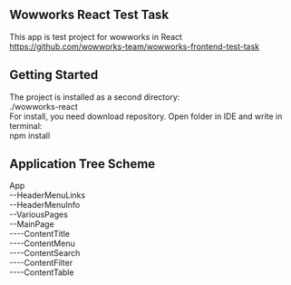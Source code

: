 ## Wowworks React Test Task
This app is test project for wowworks in React
https://github.com/wowworks-team/wowworks-frontend-test-task

## Getting Started
The project is installed as a second directory:  
    ./wowworks-react  
For install, you need download repository. Open folder in IDE and write in terminal:  
    npm install

## Application Tree Scheme
App  
--HeaderMenuLinks  
--HeaderMenuInfo  
--VariousPages  
--MainPage  
----ContentTitle  
----ContentMenu  
----ContentSearch  
----ContentFilter  
----ContentTable  
  